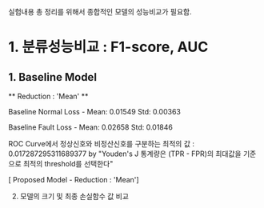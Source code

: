 실험내용 총 정리를 위해서 종합적인 모델의 성능비교가 필요함.

# 1. 분류성능비교 : F1-score, AUC

## 1. Baseline Model 

** Reduction : 'Mean' **

Baseline Normal Loss - Mean:  0.01549  Std:  0.00363

Baseline Fault Loss - Mean:  0.02658  Std:  0.01846

ROC Curve에서 정상신호와 비정산신호를 구분하는 최적의 값 : 0.017287295311689377 by "Youden's J 통계량은 (TPR - FPR)의 최대값을 기준으로 최적의 threshold를 선택한다"

[ Proposed Model - Reduction : 'Mean']


2. 모델의 크기 및 최종 손실함수 값 비교
